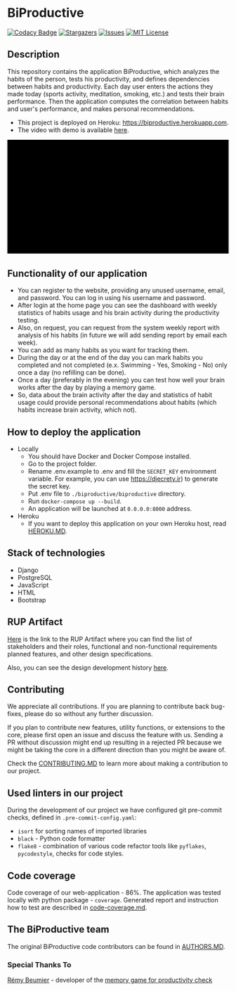 # BiProductive

[![Codacy Badge](https://api.codacy.com/project/badge/Grade/1b8fcfb3465a4f02ab9a2d6dc445dfed)](https://app.codacy.com/gh/rizvansky/biproductive?utm_source=github.com&utm_medium=referral&utm_content=rizvansky/biproductive&utm_campaign=Badge_Grade_Settings)
[![Stargazers][stars-shield]][stars-url]
[![Issues][issues-shield]][issues-url]
[![MIT License][license-shield]][license-url]

## Description

This repository contains the application BiProductive, which analyzes the habits of the person, tests his productivity,
and defines dependencies between habits and productivity. Each day user enters the actions they made today (sports
activity, meditation, smoking, etc.) and tests their brain performance. Then the application computes the correlation
between habits and user's performance, and makes personal recommendations.

- This project is deployed on Heroku: https://biproductive.herokuapp.com.
- The video with demo is available 
  [here](https://drive.google.com/file/d/1q6ioV4W50Un--JNKLv6IV0rFbHXYZwCy/view?usp=sharing).
  
![1](./docs/demo.gif)

## Functionality of our application

- You can register to the website, providing any unused username, email, and password. You can log in using his username
  and password.
- After login at the home page you can see the dashboard with weekly statistics of habits usage and his brain activity
  during the productivity testing.
- Also, on request, you can request from the system weekly report with analysis of his habits (in future we will add
  sending report by email each week).
- You can add as many habits as you want for tracking them.
- During the day or at the end of the day you can mark habits you completed and not completed (e.x. Swimming - Yes,
  Smoking - No) only once a day (no refilling can be done).
- Once a day (preferably in the evening) you can test how well your brain works after the day by playing a memory game.
- So, data about the brain activity after the day and statistics of habit usage could provide personal recommendations
  about habits (which habits increase brain activity, which not).

## How to deploy the application

- Locally
  - You should have Docker and Docker Compose installed.
  - Go to the project folder.
  - Rename .env.example to .env and fill the ```SECRET_KEY``` environment variable. For example, you can use
    https://djecrety.ir) to generate the secret key.
  - Put .env file to ```./biproductive/biproductive``` directory.
  - Run ```docker-compose up --build```.
  - An application will be launched at ```0.0.0.0:8000``` address.
- Heroku
    - If you want to deploy this application on your own Heroku host, read [HEROKU.MD](docs/HEROKU.MD).

## Stack of technologies

- Django
- PostgreSQL
- JavaScript
- HTML
- Bootstrap

## RUP Artifact

[Here](https://docs.google.com/document/d/14AMeCV4WJotkQ8lvZcl2u_bB66lMKmu4/edit?usp=sharing&ouid=109541784549585358096&rtpof=true&sd=true) 
is the link to the RUP Artifact where you can find the list of stakeholders and their roles, functional and 
non-functional requirements planned features, and other design specifications.

Also, you can see the design development history [here](./docs/DESIGN_DEVELOPMENT.MD).

## Contributing

We appreciate all contributions. If you are planning to contribute back bug-fixes, please do so without any further
discussion.

If you plan to contribute new features, utility functions, or extensions to the core, please first open an issue and
discuss the feature with us. Sending a PR without discussion might end up resulting in a rejected PR because we might be
taking the core in a different direction than you might be aware of.

Check the [CONTRIBUTING.MD](./docs/CONTRIBUTING.MD) to learn more about making a contribution to our project.

## Used linters in our project

During the development of our project we have configured git pre-commit checks, defined in `.pre-commit-config.yaml`:

- `isort` for sorting names of imported libraries
- `black` - Python code formatter
- `flake8` - combination of various code refactor tools like `pyflakes`, `pycodestyle`, checks for code styles.

## Code coverage

Code coverage of our web-application - 86%. The application was tested locally with python package - `coverage`.
Generated report and instruction how to test are described in [code-coverage.md](docs/code-coverage.md).

## The BiProductive team

The original BiProductive code contributors can be found in [AUTHORS.MD](./docs/AUTHORS.MD).

### Special Thanks To

[Rémy Beumier](https://github.com/beumsk) - developer of the
[memory game for productivity check](https://github.com/beumsk/Memory)

<!-- MARKDOWN LINKS & IMAGES -->
<!-- https://www.markdownguide.org/basic-syntax/#reference-style-links -->

[stars-shield]: https://img.shields.io/github/stars/rizvansky/biproductive.svg?style=flat&logo=appveyor

[stars-url]: https://github.com/rizvansky/biproductive/stargazers

[issues-shield]: https://img.shields.io/github/issues/rizvansky/biproductive.svg?style=flat&logo=appveyor
[issues-url]: https://github.com/rizvansky/biproductive/issues
[license-shield]: https://img.shields.io/github/license/rizvansky/biproductive.svg?style=flat
[license-url]: https://github.com/rizvansky/biproductive/blob/main/LICENSE
